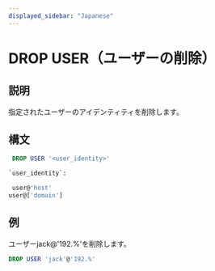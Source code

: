 ```yaml
---
displayed_sidebar: "Japanese"
---
```


# DROP USER（ユーザーの削除）

## 説明

指定されたユーザーのアイデンティティを削除します。

## 構文

```sql
 DROP USER '<user_identity>'

`user_identity`:

 user@'host'
user@['domain']
```

## 例

ユーザーjack@'192.%'を削除します。

```sql
DROP USER 'jack'@'192.%'
```
